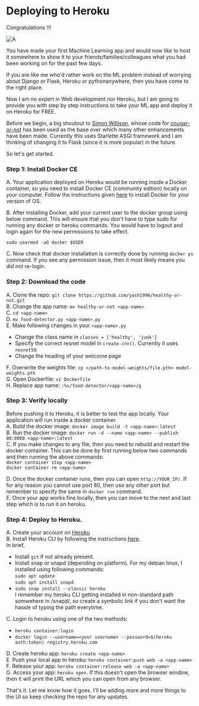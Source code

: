 # Deploying to Heroku

Congratulations !!! 

![A](https://media.giphy.com/media/srg19CG0cKMuI/giphy.gif)

You have made your first Machine Learning app and would now like to host it somewhere to show it to your friends/families/colleagues what you had been working on for the past few days.

If you are like me who'd rather work on the ML problem instead of worrying about Django or Flask, Heroku or pythonanywhere, then you have come to the right place. 

Now I am no expert in Web development nor Heroku, but I am going to provide you with step by step instructions to take your ML app and deploy it on Heroku for FREE.

Before we begin, a big shoutout to [Simon Willison](https://github.com/simonw), whose code for [cougar-or-not](https://github.com/simonw/cougar-or-not) has been used as the base over which many other enhancements have been made. Currently this uses Starlette ASGI framework and I am thinking of changing it to Flask (since it is more popular) in the future.

So let's get started.

### Step 1: Install Docker CE

A. Your application deployed on Heroku would be running inside a Docker container, so you need to install Docker CE (community edition) locally on your computer.
Follow the instructions given [here](https://docs.docker.com/install/) to install Docker for your version of OS.

B. After installing Docker, add your current user to the docker group using below command. This will ensure that you don't have to type sudo for running any docker or heroku commands. You would have to logout and login again for the new permissions to take effect.
```
sudo usermod -aG docker $USER
```

C. Now check that docker installation is correctly done by running `docker ps` command. If you see any permission issue, then it most likely means you did not re-login.

### Step 2: Download the code
A. Clone the repo: `git clone https://github.com/yash1996/healthy-or-not.git`  
B. Change the app name: `mv healthy-or-not <app-name>`  
C. `cd <app-name>`  
D. `mv food-detector.py <app-name>.py`  
E. Make following changes in your `<app-name>.py`

* Change the class name in `classes = ['healthy', 'junk']`
* Specify the correct resnet model in `create-cnn()`. Currently it uses `resnet50`.
* Change the heading of your welcome page  

F. Overwrite the weights file: `cp </path-to-model-weights/file.pth> model-weights.pth`  
G. Open Dockerfile: `vi Dockerfile`  
H. Replace app name: `:%s/food-detector/<app-name>/g`

### Step 3: Verify locally  
Before pushing it to Heroku, it is better to test the app locally. Your application will run inside a docker container.  
A. Build the docker image: `docker image build -t <app-name>:latest`  
B. Run the docker image: `docker run -d --name <app-name> --publish 80:8008 <app-name>:latest`  
C. If you make changes to any file, then you need to rebuild and restart the docker container. This can be done by first running below two commands and then running the above commands:  
   `docker container stop <app-name>`  
   `docker container rm <app-name>`  

D. Once the docker container runs, then you can open `http://YOUR_IP/`. If for any reason you cannot use port 80, then use any other port but remember to specify the same in `docker run` command.     
E. Once your app works fine locally, then you can move to the next and last step which is to run it on heroku.

### Step 4: Deploy to Heroku.
A. Create your account on [Heroku](https://www.heroku.com/)  
B. Install Heroku CLI by following the instructions [here](https://devcenter.heroku.com/articles/heroku-cli#download-and-install).  
In brief, 
* Install `git` if not already present.  
* Install snap or snapd (depending on platform). For my debian linux, I installed using following commands:  
   `sudo apt update`  
   `sudo apt install snapd` 
* `sudo snap install --classic heroku`  
I remember my heroku CLI getting installed in non-standard path somwehere in /snapd/, so create a symbolic link if you don't want the hassle of typing the path everytime.  

C. Login to heroku using one of the two methods:  
* `heroku container:login`
* `docker login --username=<your username> --password=$(heroku auth:token) registry.heroku.com`  

D. Create heroku app: `heroku create <app-name>`  
E. Push your local app to heroku: `heroku container:push web -a <app-name>`  
F. Release your app: `heroku container:release web -a <app-name>`  
G. Access your app: `heroku open`. If this doesn't open the browser window, then it will print the URL which you can open from any browser.

That's it. Let me know how it goes. I'll be adding more and more things to the UI so keep checking the repo for any updates. 


